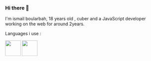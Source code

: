 ### Hi there 👋

I'm ismail boularbah, 18 years old , cuber and a JavaScript developer working on the web for around 2years.

Languages i use :

<img height="50px" width="50px" src="https://boularbahismail.netlify.app/img/ai/jslogo.svg" /> <img height="50px" width="50px" src="https://boularbahismail.netlify.app/img/ai/python.svg" />

